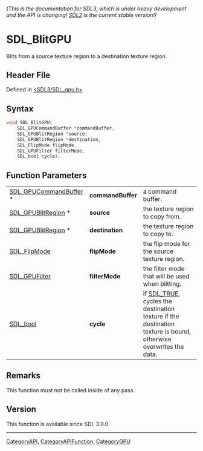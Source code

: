 ###### (This is the documentation for SDL3, which is under heavy development and the API is changing! [SDL2](https://wiki.libsdl.org/SDL2/) is the current stable version!)
# SDL_BlitGPU

Blits from a source texture region to a destination texture region.

## Header File

Defined in [<SDL3/SDL_gpu.h>](https://github.com/libsdl-org/SDL/blob/main/include/SDL3/SDL_gpu.h)

## Syntax

```c
void SDL_BlitGPU(
    SDL_GPUCommandBuffer *commandBuffer,
    SDL_GPUBlitRegion *source,
    SDL_GPUBlitRegion *destination,
    SDL_FlipMode flipMode,
    SDL_GPUFilter filterMode,
    SDL_bool cycle);
```

## Function Parameters

|                                                |                   |                                                                                                                             |
| ---------------------------------------------- | ----------------- | --------------------------------------------------------------------------------------------------------------------------- |
| [SDL_GPUCommandBuffer](SDL_GPUCommandBuffer) * | **commandBuffer** | a command buffer.                                                                                                           |
| [SDL_GPUBlitRegion](SDL_GPUBlitRegion) *       | **source**        | the texture region to copy from.                                                                                            |
| [SDL_GPUBlitRegion](SDL_GPUBlitRegion) *       | **destination**   | the texture region to copy to.                                                                                              |
| [SDL_FlipMode](SDL_FlipMode)                   | **flipMode**      | the flip mode for the source texture region.                                                                                |
| [SDL_GPUFilter](SDL_GPUFilter)                 | **filterMode**    | the filter mode that will be used when blitting.                                                                            |
| [SDL_bool](SDL_bool)                           | **cycle**         | if [SDL_TRUE](SDL_TRUE), cycles the destination texture if the destination texture is bound, otherwise overwrites the data. |

## Remarks

This function must not be called inside of any pass.

## Version

This function is available since SDL 3.0.0.

----
[CategoryAPI](CategoryAPI), [CategoryAPIFunction](CategoryAPIFunction), [CategoryGPU](CategoryGPU)

